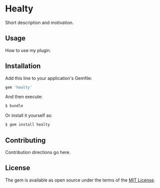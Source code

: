 # Healty
Short description and motivation.

## Usage
How to use my plugin.

## Installation
Add this line to your application's Gemfile:

```ruby
gem 'healty'
```

And then execute:
```bash
$ bundle
```

Or install it yourself as:
```bash
$ gem install healty
```

## Contributing
Contribution directions go here.

## License
The gem is available as open source under the terms of the [MIT License](http://opensource.org/licenses/MIT).
